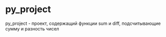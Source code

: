 # py_project
py_project - проект, содержащий функции sum и diff, подсчитывающие сумму и разность чисел
